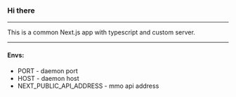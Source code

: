 ### Hi there

---

This is a common Next.js app with typescript and custom server. 

---

#### Envs:
 - PORT - daemon port
 - HOST - daemon host
 - NEXT_PUBLIC_API_ADDRESS - mmo api address